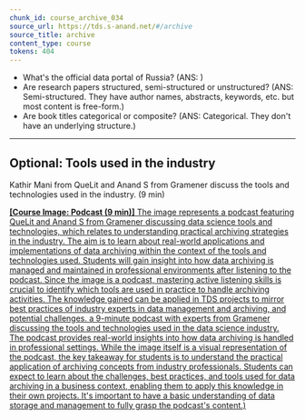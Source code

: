 ```yaml
---
chunk_id: course_archive_034
source_url: https://tds.s-anand.net/#/archive
source_title: archive
content_type: course
tokens: 404
---
```


- What's the official data portal of Russia? (ANS: )
- Are research papers structured, semi-structured or unstructured? (ANS: Semi-structured. They have author names, abstracts, keywords, etc. but most content is free-form.)
- Are book titles categorical or composite? (ANS: Categorical. They don't have an underlying structure.)

---

## Optional: Tools used in the industry

Kathir Mani from QueLit and Anand S from Gramener discuss the tools and technologies used in the industry. (9 min)

[**[Course Image: Podcast (9 min)]** The image represents a podcast featuring QueLit and Anand S from Gramener discussing data science tools and technologies, which relates to understanding practical archiving strategies in the industry. The aim is to learn about real-world applications and implementations of data archiving within the context of the tools and technologies used. Students will gain insight into how data archiving is managed and maintained in professional environments after listening to the podcast. Since the image is a podcast, mastering active listening skills is crucial to identify which tools are used in practice to handle archiving activities. The knowledge gained can be applied in TDS projects to mirror best practices of industry experts in data management and archiving, and potential challenges. a 9-minute podcast with experts from Gramener discussing the tools and technologies used in the data science industry. The podcast provides real-world insights into how data archiving is handled in professional settings. While the image itself is a visual representation of the podcast, the key takeaway for students is to understand the practical application of archiving concepts from industry professionals. Students can expect to learn about the challenges, best practices, and tools used for data archiving in a business context, enabling them to apply this knowledge in their own projects. It's important to have a basic understanding of data storage and management to fully grasp the podcast's content.)](https://youtu.be/DH0Q4LiSgkE)
